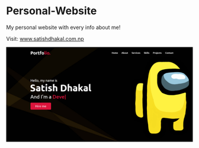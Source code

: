 # Personal-Website

My personal website with every info about me!

Visit: www.satishdhakal.com.np

![Screenshot](yes.png)
